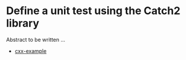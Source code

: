 # Define a unit test using the Catch2 library

Abstract to be written ...

- [cxx-example](cxx-example/)
